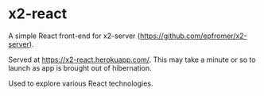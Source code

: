 # x2-react

A simple React front-end for x2-server (<https://github.com/epfromer/x2-server>).

Served at <https://x2-react.herokuapp.com/>.  This may take a minute or so to launch as app is brought out of hibernation.

Used to explore various React technologies.
